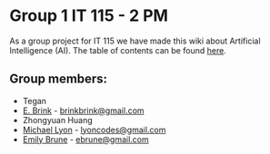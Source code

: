 # Group 1 IT 115 - 2 PM 

As a group project for IT 115 we have made this wiki about Artificial Intelligence (AI). The table of contents can be found [here](https://github.com/lyoncodes/115-fall-lyon-team/wiki/Table-of-Contents).

## Group members: 
- Tegan 
- [E. Brink](https://www.linkedin.com/in/eebrink/) - brinkbrink@gmail.com
- Zhongyuan Huang
- [Michael Lyon](https://www.linkedin.com/in/lyoncodes/) - lyoncodes@gmail.com
- [Emily Brune](https://www.linkedin.com/in/emilybrune/) - ebrune@gmail.com

